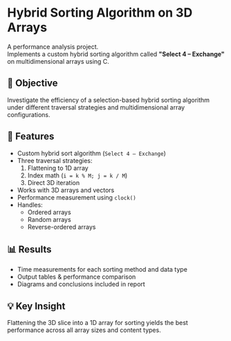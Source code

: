 # Hybrid Sorting Algorithm on 3D Arrays

A performance analysis project.  
Implements a custom hybrid sorting algorithm called **"Select 4 – Exchange"** on multidimensional arrays using C.

## 🚀 Objective

Investigate the efficiency of a selection-based hybrid sorting algorithm under different traversal strategies and multidimensional array configurations.

## 📌 Features

- Custom hybrid sort algorithm (`Select 4 – Exchange`)
- Three traversal strategies:
  1. Flattening to 1D array
  2. Index math (`i = k % M; j = k / M`)
  3. Direct 3D iteration
- Works with 3D arrays and vectors
- Performance measurement using `clock()`
- Handles:
  - Ordered arrays
  - Random arrays
  - Reverse-ordered arrays

## 📊 Results

- Time measurements for each sorting method and data type
- Output tables & performance comparison
- Diagrams and conclusions included in report

## 💡 Key Insight

Flattening the 3D slice into a 1D array for sorting yields the best performance across all array sizes and content types.
